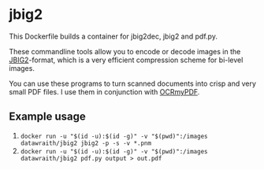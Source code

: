 # jbig2

This Dockerfile builds a container for jbig2dec, jbig2 and pdf.py.

These commandline tools allow you to encode or decode images in the
[JBIG2](https://en.wikipedia.org/wiki/JBIG2)-format, which is a very efficient
compression scheme for bi-level images.

You can use these programs to turn scanned documents into
crisp and very small PDF files. I use them in conjunction with
[OCRmyPDF](https://github.com/jbarlow83/OCRmyPDF).

## Example usage

1. `docker run -u "$(id -u):$(id -g)" -v "$(pwd)":/images datawraith/jbig2 jbig2 -p -s -v *.pnm`
2. `docker run -u "$(id -u):$(id -g)" -v "$(pwd)":/images datawraith/jbig2 pdf.py output > out.pdf`
